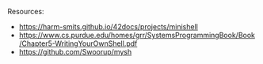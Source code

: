 Resources:  
  - https://harm-smits.github.io/42docs/projects/minishell
  - https://www.cs.purdue.edu/homes/grr/SystemsProgrammingBook/Book/Chapter5-WritingYourOwnShell.pdf
  - https://github.com/Swoorup/mysh
  
